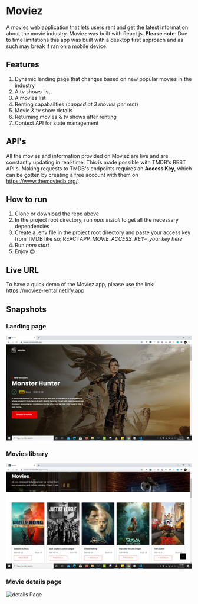 # Moviez

A movies web application that lets users rent and get the latest information about
the movie industry. Moviez was built with React.js. **Please note**: Due to time limitations
this app was built with a desktop first approach and as such may break if ran on a mobile device.

## Features

1. Dynamic landing page that changes based on new popular movies in the industry
2. A tv shows list
3. A movies list
4. Renting capabailties (_capped at 3 movies per rent_)
5. Movie & tv show details
6. Returning movies & tv shows after renting
7. Context API for state management

## API's

All the movies and information provided on Moviez are live and are constantly updating in real-time.
This is made possible with TMDB's REST API's. Making requests to TMDB's endpoints requires an **Access Key**, which can be gotten by creating a free account with them on https://www.themoviedb.org/.

## How to run

1. Clone or download the repo above
2. In the project root directory, run _npm install_ to get all the necessary dependencies
3. Create a .env file in the project root directory and paste your access key from TMDB like so;
   REACT*APP_MOVIE_ACCESS_KEY=\_your key here*
4. Run _npm start_
5. Enjoy 😊

## Live URL

To have a quick demo of the Moviez app, please use the link: https://moviez-rental.netlify.app

## Snapshots

### Landing page

<img src="/snapshots/1.PNG" alt="landing Page"/>

### Movies library

<img src="/snapshots/2.PNG" alt="movies Page"/>

### Movie details page

<img src="/snapshots/3.PNG" alt="details Page"/>
